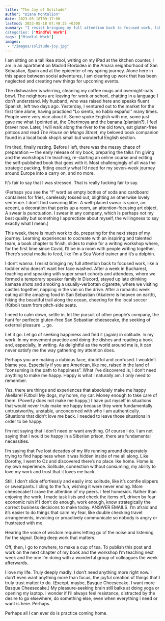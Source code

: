 ```yaml
---
title: “The Joy of Solitude"
author: "Diana Montalion"
date: 2023-05-18T09:17:00
lastmod: 2023-05-18 07:40:35 +0300
summary: "I resist bringing my full attention back to focused work, like a toddler who doesn’t want her face washed. Even though, focus is joy.”
categories: ["Mindful Work"]
tags: ["Mindful Work"]
images: 
 - "/images/solitude-joy.jpg"
---
```


I am sitting on a tall Ikea stool, writing on my iPad at the kitchen counter. I am in an apartment on Madrid Etorbidea in the Amara neighborhood of San Sebastian, Spain and at the epicenter of my spring journey. Alone here in this space between social adventures, I am clearing up work that has been neglected and creating new things for upcoming events. 

The dishwasher is whirring, cleaning my coffee mugs and overnight-oats bowl. The neighbors are leaving for work or school, chatting in a language I don’t understand. My husband, who was raised here and speaks fluent Spanish, left two days ago. Yesterday, I ventured out to the market for the first time alone, having practiced “Lo siento, no hablo español” many times. People were very nice about it. Some spoke English with me, some just gave me what I pointed at, the Cherimoya and the banana (plantain?). I feel braver now. Later, I will walk along the river to the old town, eat gluten-free pintxos and read *The House on Mango Street*, my beloved book companion found in a local book shop’s small but wonderful English section.

I’m tired, finally resting. Before I left, there was the messy chaos of preparation — the early release of my book, preparing the talks I’m giving and the workshops I’m teaching, re-starting an online course and editing the self-published book that goes with it. Most challengingly of all was the strategic packing, fitting exactly what I’d need for my seven-week journey around Europe into a carry on, and no more.

It’s fair to say that I was stressed. That is really fucking fair to say.

(Perhaps you see the “f” word as empty bottles of soda and cardboard containers for fries, carelessly tossed out, blighting an otherwise lovely sentence. I don’t find swearing litter. A well-placed swear is spice, an accent, a decoration that perks up a room, an attention-focusing art object. A swear is punctuation. I swear in any company, which is perhaps not my best quality but something I apprectiate about myself, the willingness to say exactly what I mean.)

This week, there is much work to do, preparing for the next steps of my journey. Learning experiences to cocreate with an inspiring and talented team, a book chapter to finish, slides to make for a writing workshop where, for the first time since Covid, I’ll be in a room with people writing together. There’s social media to feed, like I’m a Sea World trainer and it’s a dolphin. 

I don’t wanna. I resist bringing my full attention back to focused work, like a toddler who doesn’t want her face washed. After a week in Bucharest, teaching and speaking with super smart cohorts and attendees, where we formed a temporary speaker family in Discord, stayed up late drinking kamaze shots and smoking a usually-verbotten cigarette, where we visiting castles together, napping in the van on the drive. After a romantic week eating all the amazing food in San Sebastian (Akalerre is heaven on earth), hiking the beautiful trail along the ocean, cheering for the local soccer (fútbol) team from pitch-side seats. 

I need to calm down, settle in, let the pursuit of other people’s company, the hunt for perfecto gluten-free San Sebastian cheesecake, the seeking of external pleasure … go.

Let it go. Let go of seeking happiness and find it (again) in solitude. In my work. In my movement practice and doing the dishes and reading a book and, especially, in writing. As delightful as the world around me is, it can never satisfy me the way gathering my attention does.

Perhaps you are making a dubious face, doubtful and confused. I wouldn’t blame you. Especially if you are American, like me, raised in the land of “consuming is the path to happiness”. What I’ve discovered is, I don’t need anything to make me happy. Happy is what I naturally am. I only need to remember.

Yes, there are things and experiences that absolutely make me happy Akellare! Fútbol! My dogs, my home, my car. Money enough to take care of them. (Poverty does not make me happy.) I have put myself in situations that would never truly make me happy because they were fundamentally untrustworthy, unstable, unconcerned with who I am authentically. Situations that didn’t love me back. I needed to leave those situations in order to be happy.

I’m not saying that I don’t need or want anything. Of course I do. I am not saying that I would be happy in a Siberian prison, there are fundamental necessities. 

I’m saying that I’ve lost decades of my life running around desperately trying to find happiness when it was hidden inside of me all along. Like Dorothy, I went to Oz and discovered there’s no place like home. Home is my own experience. Solitude, connection without consuming, my ability to love my work and trust that it loves me back.

Still, I don’t slide effortlessly and easily into solitude, like it’s comfie slippers or sweatpants. I cling to the fun, wishing it were never ending. More cheesecake! I crave the attention of my peers. I feel homesick. Rather than enjoying the work, I made task lists and check the items off, driven by fear economic ruin if I don’t do enough, work enough, know strategically the correct business decisions to make today. ANSWER EMAILS. I’m afraid and it’s easier to do things that calm my fear, like double checking travel arrangements, invoicing or proactively communicate so nobody is angry or frustrated with me. 

Hearing the voice of wisdom requires letting go of the noise and listening for the signal. Doing deep work that matters.

Off, then, I go to nowhere, to make a cup of tea. To publish this post and work on the next chapter of my book and the workshop I’m teaching next week and the one I’m doing with a wonderful group of colleagues the week afterwards. 

I love my life. Truly deeply madly. I don’t need anything more right now. I don’t even want anything more than focus, the joyful creation of things that I truly trust matter to do. (Except, maybe, Basque Cheesecake. I want more Basque Cheesecake.) My pleasure-seeking brain still balks at doing yoga or opening my laptop. I wonder if I’ll always feel resistance, distracted by the desire to go elsewhere, do something else, even when everything I need or want is here. Perhaps. 

Perhaps all I can ever do is practice coming home.
